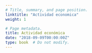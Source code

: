 ```yaml
---
# Title, summary, and page position.
linktitle: "Actividad economica"
weight: 1

# Page metadata.
title: Actividad económica
date: "2018-09-09T00:00:00Z"
type: book  # Do not modify.
---
```


